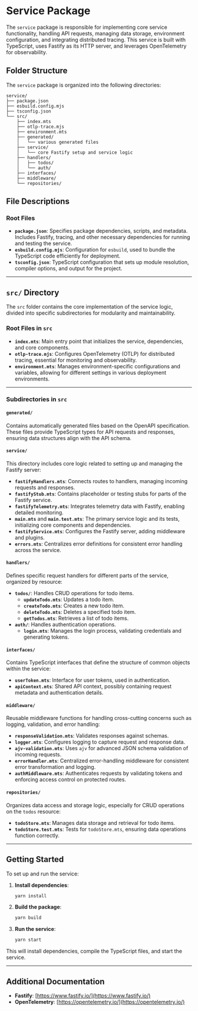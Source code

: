 # Service Package

The `service` package is responsible for implementing core service functionality, handling API requests, managing data storage, environment configuration, and integrating distributed tracing. This service is built with TypeScript, uses Fastify as its HTTP server, and leverages OpenTelemetry for observability.

## Folder Structure

The `service` package is organized into the following directories:

```plaintext
service/
├── package.json
├── esbuild.config.mjs
├── tsconfig.json
└── src/
    ├── index.mts
    ├── otlp-trace.mjs
    ├── environment.mts
    ├── generated/
    │   └── various generated files
    ├── service/
    │   └── core Fastify setup and service logic
    ├── handlers/
    │   ├── todos/
    │   └── auth/
    ├── interfaces/
    ├── middleware/
    └── repositories/
```

## File Descriptions

### Root Files

- **`package.json`**: Specifies package dependencies, scripts, and metadata. Includes Fastify, tracing, and other necessary dependencies for running and testing the service.
- **`esbuild.config.mjs`**: Configuration for `esbuild`, used to bundle the TypeScript code efficiently for deployment.
- **`tsconfig.json`**: TypeScript configuration that sets up module resolution, compiler options, and output for the project.

---

## `src/` Directory

The `src` folder contains the core implementation of the service logic, divided into specific subdirectories for modularity and maintainability.

### Root Files in `src`

- **`index.mts`**: Main entry point that initializes the service, dependencies, and core components.
- **`otlp-trace.mjs`**: Configures OpenTelemetry (OTLP) for distributed tracing, essential for monitoring and observability.
- **`environment.mts`**: Manages environment-specific configurations and variables, allowing for different settings in various deployment environments.

---

### Subdirectories in `src`

#### `generated/`

Contains automatically generated files based on the OpenAPI specification. These files provide TypeScript types for API requests and responses, ensuring data structures align with the API schema.

#### `service/`

This directory includes core logic related to setting up and managing the Fastify server:

- **`fastifyHandlers.mts`**: Connects routes to handlers, managing incoming requests and responses.
- **`fastifyStub.mts`**: Contains placeholder or testing stubs for parts of the Fastify service.
- **`fastifyTelemetry.mts`**: Integrates telemetry data with Fastify, enabling detailed monitoring.
- **`main.mts`** and **`main.test.mts`**: The primary service logic and its tests, initializing core components and dependencies.
- **`fastifyService.mts`**: Configures the Fastify server, adding middleware and plugins.
- **`errors.mts`**: Centralizes error definitions for consistent error handling across the service.

#### `handlers/`

Defines specific request handlers for different parts of the service, organized by resource:

- **`todos/`**: Handles CRUD operations for todo items.
  - **`updateTodo.mts`**: Updates a todo item.
  - **`createTodo.mts`**: Creates a new todo item.
  - **`deleteTodo.mts`**: Deletes a specified todo item.
  - **`getTodos.mts`**: Retrieves a list of todo items.
- **`auth/`**: Handles authentication operations.
  - **`login.mts`**: Manages the login process, validating credentials and generating tokens.

#### `interfaces/`

Contains TypeScript interfaces that define the structure of common objects within the service:

- **`userToken.mts`**: Interface for user tokens, used in authentication.
- **`apiContext.mts`**: Shared API context, possibly containing request metadata and authentication details.

#### `middleware/`

Reusable middleware functions for handling cross-cutting concerns such as logging, validation, and error handling:

- **`responseValidation.mts`**: Validates responses against schemas.
- **`logger.mts`**: Configures logging to capture request and response data.
- **`ajv-validation.mts`**: Uses `ajv` for advanced JSON schema validation of incoming requests.
- **`errorHandler.mts`**: Centralized error-handling middleware for consistent error transformation and logging.
- **`authMiddleware.mts`**: Authenticates requests by validating tokens and enforcing access control on protected routes.

#### `repositories/`

Organizes data access and storage logic, especially for CRUD operations on the `todos` resource:

- **`todoStore.mts`**: Manages data storage and retrieval for todo items.
- **`todoStore.test.mts`**: Tests for `todoStore.mts`, ensuring data operations function correctly.

---

## Getting Started

To set up and run the service:

1. **Install dependencies**:

   ```bash
   yarn install
   ```

2. **Build the package**:

   ```bash
   yarn build
   ```

3. **Run the service**:
   ```bash
   yarn start
   ```

This will install dependencies, compile the TypeScript files, and start the service.

---

## Additional Documentation

- **Fastify**: [https://www.fastify.io/](https://www.fastify.io/)
- **OpenTelemetry**: [https://opentelemetry.io/](https://opentelemetry.io/)

